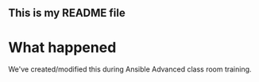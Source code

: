## This is my README file

# What happened

We've created/modified this during Ansible Advanced class room training.

